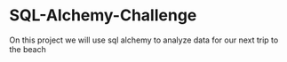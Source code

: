 # SQL-Alchemy-Challenge
On this project we will use sql alchemy to analyze data for our next trip to the beach
